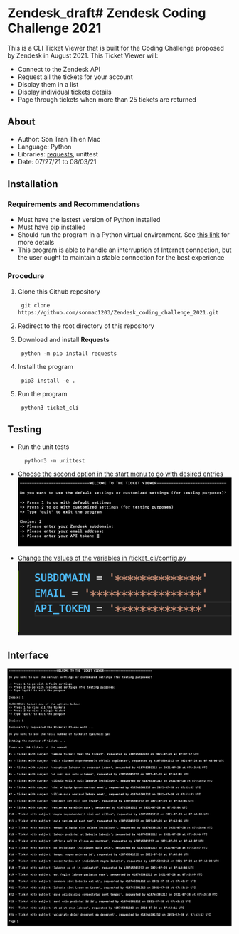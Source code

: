 # Zendesk_draft# Zendesk Coding Challenge 2021
This is a CLI Ticket Viewer that is built for the Coding Challenge proposed by Zendesk in August 2021.
This Ticket Viewer will:
- Connect to the Zendesk API
- Request all the tickets for your account 
- Display them in a list
- Display individual tickets details
- Page through tickets when more than 25 tickets are returned
## About
- Author: Son Tran Thien Mac
- Language: Python
- Libraries: [requests](https://docs.python-requests.org/en/master/), unittest
- Date: 07/27/21 to 08/03/21

## Installation
### Requirements and Recommendations
- Must have the lastest version of Python installed
- Must have pip installed
- Should run the program in a Python virtual environment. See [this link](https://docs.python.org/3/library/venv.html) for more details
- This program is able to handle an interruption of Internet connection, but the user ought to maintain a stable connection for the best experience
### Procedure
1. Clone this Github repository

        git clone https://github.com/sonmac1203/Zendesk_coding_challenge_2021.git

2. Redirect to the root directory of this repository
3. Download and install **Requests**

        python -m pip install requests
    
4. Install the program

        pip3 install -e .
        
5. Run the program

        python3 ticket_cli
        
## Testing
- Run the unit tests

        python3 -m unittest

- Choose the second option in the start menu to go with desired entries
![Startmenu](/images/startmenu.png)

- Change the values of the variables in /ticket_cli/config.py
![Config.py](/images/config.png)

        
## Interface
![Interface](/images/interface.png)


